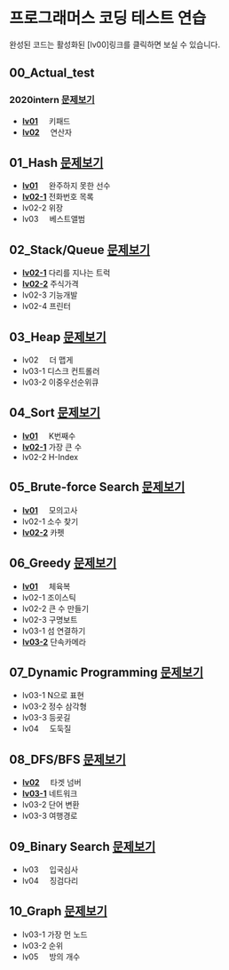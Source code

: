 # 프로그래머스 코딩 테스트 연습

완성된 코드는 활성화된 [lv00]링크를 클릭하면 보실 수 있습니다.


## 00_Actual_test
### 2020intern [문제보기](https://tech.kakao.com/2020/07/01/2020-internship-test/)
- [**lv01**](https://github.com/euiminnn/Programmers/blob/master/0_actual_test/2020intern/01keypad.py)&nbsp;&nbsp;&nbsp;&nbsp; 키패드
- [**lv02**](https://github.com/euiminnn/Programmers/blob/master/0_actual_test/2020intern/02operator.py)&nbsp;&nbsp;&nbsp;&nbsp; 연산자

## 01_Hash [문제보기](https://programmers.co.kr/learn/courses/30/parts/12077)
- [**lv01**](https://github.com/euiminnn/Programmers/blob/master/1_Hash/lv01.py)&nbsp;&nbsp;&nbsp;&nbsp; 완주하지 못한 선수
- [**lv02-1**](https://github.com/euiminnn/Programmers/blob/master/1_Hash/lv02-1.py) 전화번호 목록
- lv02-2 위장
- lv03&nbsp;&nbsp;&nbsp;&nbsp; 베스트앨범

## 02_Stack/Queue [문제보기](https://programmers.co.kr/learn/courses/30/parts/12081)
- [**lv02-1**](https://github.com/euiminnn/Programmers/blob/master/2_Stack_Queue/lv02-1.py) 다리를 지나는 트럭
- [**lv02-2**](https://github.com/euiminnn/Programmers/blob/master/2_Stack_Queue/lv02-2.py) 주식가격
- lv02-3 기능개발
- lv02-4 프린터

## 03_Heap [문제보기](https://programmers.co.kr/learn/courses/30/parts/12117)
- lv02&nbsp;&nbsp;&nbsp;&nbsp; 더 맵게
- lv03-1 디스크 컨트롤러
- lv03-2 이중우선순위큐

## 04_Sort [문제보기](https://programmers.co.kr/learn/courses/30/parts/12198)
- [**lv01**](https://github.com/euiminnn/Programmers/blob/master/4_Sort/lv01.py)&nbsp;&nbsp;&nbsp;&nbsp; K번째수
- [**lv02-1**](https://github.com/euiminnn/Programmers/blob/master/4_Sort/lv02-1.py) 가장 큰 수
- lv02-2 H-Index

## 05_Brute-force Search [문제보기](https://programmers.co.kr/learn/courses/30/parts/12230)
- [**lv01**](https://github.com/euiminnn/Programmers/blob/master/5_Brute-force/lv01.py)&nbsp;&nbsp;&nbsp;&nbsp; 모의고사
- lv02-1 소수 찾기
- [**lv02-2**](https://github.com/euiminnn/Programmers/blob/master/5_Brute-force/lv02-2.py) 카펫

## 06_Greedy [문제보기](https://programmers.co.kr/learn/courses/30/parts/12244)
- [**lv01**](https://github.com/euiminnn/Programmers/blob/master/6_Greedy/lv01.py)&nbsp;&nbsp;&nbsp;&nbsp; 체육복
- lv02-1 조이스틱
- lv02-2 큰 수 만들기
- lv02-3 구명보트
- lv03-1 섬 연결하기
- [**lv03-2**](https://github.com/euiminnn/Programmers/blob/master/6_Greedy/lv03-2.py) 단속카메라

## 07_Dynamic Programming [문제보기](https://programmers.co.kr/learn/courses/30/parts/12263)
- lv03-1 N으로 표현
- lv03-2 정수 삼각형
- lv03-3 등굣길
- lv04&nbsp;&nbsp;&nbsp;&nbsp; 도둑질

## 08_DFS/BFS [문제보기](https://programmers.co.kr/learn/courses/30/parts/12421)
- [**lv02**](https://github.com/euiminnn/Programmers/blob/master/8_DFS_BFS/lv02.py)&nbsp;&nbsp;&nbsp;&nbsp; 타겟 넘버
- [**lv03-1**](https://github.com/euiminnn/Programmers/blob/master/8_DFS_BFS/lv03-1.py) 네트워크
- lv03-2 단어 변환
- lv03-3 여행경로

## 09_Binary Search [문제보기](https://programmers.co.kr/learn/courses/30/parts/12486)
- lv03&nbsp;&nbsp;&nbsp;&nbsp; 입국심사
- lv04&nbsp;&nbsp;&nbsp;&nbsp; 징검다리

## 10_Graph [문제보기](https://programmers.co.kr/learn/courses/30/parts/14393)
- lv03-1 가장 먼 노드
- lv03-2 순위
- lv05&nbsp;&nbsp;&nbsp;&nbsp; 방의 개수
